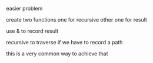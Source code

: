 easier problem

create two functions one for recursive other one for result

use & to record result

recursive to traverse if we have to record a path

this is a very common way to achieve that

